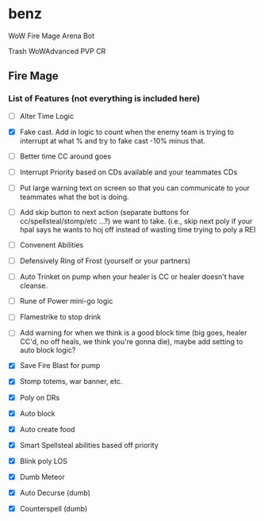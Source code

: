 # benz
WoW Fire Mage Arena Bot

Trash WoWAdvanced PVP CR

## Fire Mage

### List of Features (not everything is included here)

- [ ] Alter Time Logic

- [x] Fake cast. Add in logic to count when the enemy team is trying to interrupt at what % and try to fake cast -10% minus that. 

- [ ] Better time CC around goes

- [ ] Interrupt Priority based on CDs available and your teammates CDs

- [ ] Put large warning text on screen so that you can communicate to your teammates what the bot is doing.

- [ ] Add skip button to next action (separate buttons for cc/spellsteal/stomp/etc ...?) we want to take. (i.e., skip next poly if your hpal says he wants to hoj off instead of wasting time trying to poly a RE)

- [ ] Convenent Abilities

- [ ] Defensively Ring of Frost (yourself or your partners)

- [ ] Auto Trinket on pump when your healer is CC or healer doesn't have cleanse.

- [ ] Rune of Power mini-go logic

- [ ] Flamestrike to stop drink

- [ ] Add warning for when we think is a good block time (big goes, healer CC'd, no off heals, we think you're gonna die), maybe add setting to auto block logic?

- [x] Save Fire Blast for pump

- [x]  Stomp totems, war banner, etc.

- [x]  Poly on DRs

- [x]  Auto block

- [x]  Auto create food

- [x]  Smart Spellsteal abilities based off priority

- [x]  Blink poly LOS

- [x]  Dumb Meteor

- [x] Auto Decurse (dumb)

- [x]  Counterspell (dumb)
